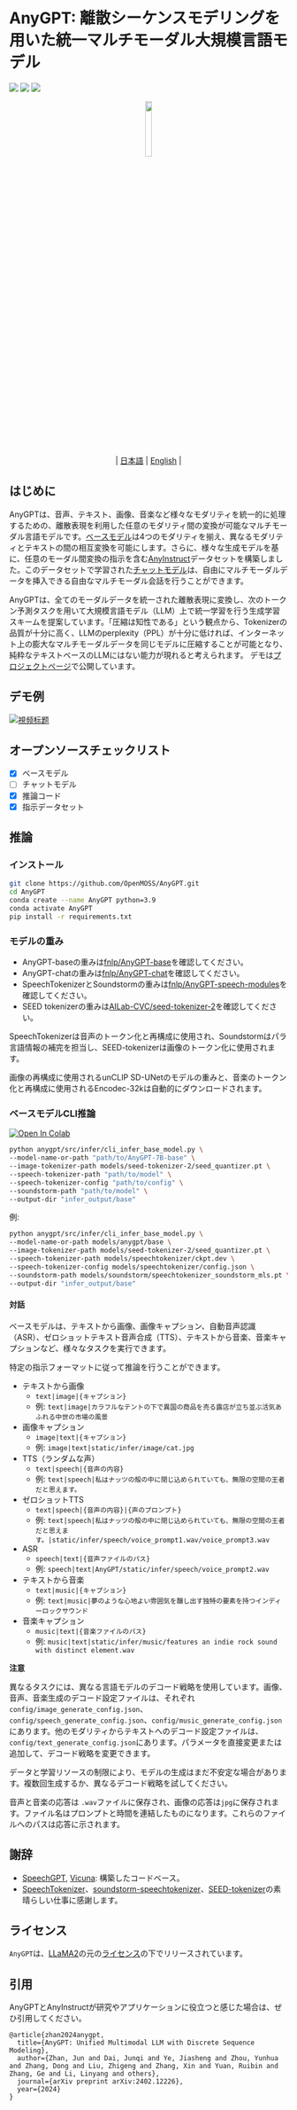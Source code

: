 # AnyGPT: 離散シーケンスモデリングを用いた統一マルチモーダル大規模言語モデル

<a href='https://junzhan2000.github.io/AnyGPT.github.io/'><img src='https://img.shields.io/badge/Project-Page-Green'></a>  <a href='https://arxiv.org/pdf/2402.12226.pdf'><img src='https://img.shields.io/badge/Paper-Arxiv-red'></a> [![](https://img.shields.io/badge/Datasets-AnyInstruct-yellow)](https://huggingface.co/datasets/fnlp/AnyInstruct)

<p align="center">
    <img src="https://raw.githubusercontent.com/OpenMOSS/AnyGPT/main/static/images/logo.png" width="16%"> <br>
</p>

<div align="center">

 | [日本語](README_JP.md) | [English](../README.md) |

</div>


## はじめに
AnyGPTは、音声、テキスト、画像、音楽など様々なモダリティを統一的に処理するための、離散表現を利用した任意のモダリティ間の変換が可能なマルチモーダル言語モデルです。[ベースモデル](https://huggingface.co/fnlp/AnyGPT-base)は4つのモダリティを揃え、異なるモダリティとテキストの間の相互変換を可能にします。さらに、様々な生成モデルを基に、任意のモーダル間変換の指示を含む[AnyInstruct](https://huggingface.co/datasets/fnlp/AnyInstruct)データセットを構築しました。このデータセットで学習された[チャットモデル](https://huggingface.co/fnlp/AnyGPT-chat)は、自由にマルチモーダルデータを挿入できる自由なマルチモーダル会話を行うことができます。

AnyGPTは、全てのモーダルデータを統一された離散表現に変換し、次のトークン予測タスクを用いて大規模言語モデル（LLM）上で統一学習を行う生成学習スキームを提案しています。「圧縮は知性である」という観点から、Tokenizerの品質が十分に高く、LLMのperplexity（PPL）が十分に低ければ、インターネット上の膨大なマルチモーダルデータを同じモデルに圧縮することが可能となり、純粋なテキストベースのLLMにはない能力が現れると考えられます。
デモは[プロジェクトページ](https://junzhan2000.github.io/AnyGPT.github.io)で公開しています。

## デモ例
[![視频标题](http://img.youtube.com/vi/oW3E3pIsaRg/0.jpg)](https://www.youtube.com/watch?v=oW3E3pIsaRg)

## オープンソースチェックリスト
- [x] ベースモデル 
- [ ] チャットモデル
- [x] 推論コード
- [x] 指示データセット

## 推論

### インストール

```bash
git clone https://github.com/OpenMOSS/AnyGPT.git
cd AnyGPT
conda create --name AnyGPT python=3.9
conda activate AnyGPT
pip install -r requirements.txt
```

### モデルの重み
* AnyGPT-baseの重みは[fnlp/AnyGPT-base](https://huggingface.co/fnlp/AnyGPT-base)を確認してください。
* AnyGPT-chatの重みは[fnlp/AnyGPT-chat](https://huggingface.co/fnlp/AnyGPT-chat)を確認してください。 
* SpeechTokenizerとSoundstormの重みは[fnlp/AnyGPT-speech-modules](https://huggingface.co/fnlp/AnyGPT-speech-modules)を確認してください。
* SEED tokenizerの重みは[AILab-CVC/seed-tokenizer-2](https://huggingface.co/AILab-CVC/seed-tokenizer-2)を確認してください。

SpeechTokenizerは音声のトークン化と再構成に使用され、Soundstormはパラ言語情報の補完を担当し、SEED-tokenizerは画像のトークン化に使用されます。

画像の再構成に使用されるunCLIP SD-UNetのモデルの重みと、音楽のトークン化と再構成に使用されるEncodec-32kは自動的にダウンロードされます。

### ベースモデルCLI推論

[![Open In Colab](https://colab.research.google.com/assets/colab-badge.svg)](https://colab.research.google.com/drive/13_gZPIRG6ShkAbI76-hC_etvfGhry0DZ?usp=sharing)

```bash
python anygpt/src/infer/cli_infer_base_model.py \
--model-name-or-path "path/to/AnyGPT-7B-base" \
--image-tokenizer-path models/seed-tokenizer-2/seed_quantizer.pt \
--speech-tokenizer-path "path/to/model" \
--speech-tokenizer-config "path/to/config" \  
--soundstorm-path "path/to/model" \
--output-dir "infer_output/base"
```

例:
```bash 
python anygpt/src/infer/cli_infer_base_model.py \
--model-name-or-path models/anygpt/base \
--image-tokenizer-path models/seed-tokenizer-2/seed_quantizer.pt \
--speech-tokenizer-path models/speechtokenizer/ckpt.dev \
--speech-tokenizer-config models/speechtokenizer/config.json \
--soundstorm-path models/soundstorm/speechtokenizer_soundstorm_mls.pt \
--output-dir "infer_output/base"
```

#### 対話
ベースモデルは、テキストから画像、画像キャプション、自動音声認識（ASR）、ゼロショットテキスト音声合成（TTS）、テキストから音楽、音楽キャプションなど、様々なタスクを実行できます。

特定の指示フォーマットに従って推論を行うことができます。

* テキストから画像
  * ```text|image|{キャプション}```
  * 例:
  ```text|image|カラフルなテントの下で異国の商品を売る露店が立ち並ぶ活気あふれる中世の市場の風景```
* 画像キャプション  
  * ```image|text|{キャプション}```
  * 例:
  ```image|text|static/infer/image/cat.jpg```
* TTS（ランダムな声）
  * ```text|speech|{音声の内容}``` 
  * 例:
  ```text|speech|私はナッツの殻の中に閉じ込められていても、無限の空間の王者だと思えます。```
* ゼロショットTTS
  * ```text|speech|{音声の内容}|{声のプロンプト}```
  * 例: 
  ```text|speech|私はナッツの殻の中に閉じ込められていても、無限の空間の王者だと思えます。|static/infer/speech/voice_prompt1.wav/voice_prompt3.wav```
* ASR
  * ```speech|text|{音声ファイルのパス}```
  * 例: ```speech|text|AnyGPT/static/infer/speech/voice_prompt2.wav```  
* テキストから音楽
  * ```text|music|{キャプション}```
  * 例:
  ```text|music|夢のような心地よい雰囲気を醸し出す独特の要素を持つインディーロックサウンド```
* 音楽キャプション
  * ```music|text|{音楽ファイルのパス}```
  * 例: ```music|text|static/infer/music/features an indie rock sound with distinct element.wav```

**注意**

異なるタスクには、異なる言語モデルのデコード戦略を使用しています。画像、音声、音楽生成のデコード設定ファイルは、それぞれ```config/image_generate_config.json```、```config/speech_generate_config.json```、```config/music_generate_config.json```にあります。他のモダリティからテキストへのデコード設定ファイルは、```config/text_generate_config.json```にあります。パラメータを直接変更または追加して、デコード戦略を変更できます。

データと学習リソースの制限により、モデルの生成はまだ不安定な場合があります。複数回生成するか、異なるデコード戦略を試してください。

音声と音楽の応答は ```.wav```ファイルに保存され、画像の応答は```jpg```に保存されます。ファイル名はプロンプトと時間を連結したものになります。これらのファイルへのパスは応答に示されます。

## 謝辞
- [SpeechGPT](https://github.com/0nutation/SpeechGPT/tree/main/speechgpt), [Vicuna](https://github.com/lm-sys/FastChat): 構築したコードベース。
- [SpeechTokenizer](https://github.com/ZhangXInFD/SpeechTokenizer)、[soundstorm-speechtokenizer](https://github.com/ZhangXInFD/soundstorm-speechtokenizer)、[SEED-tokenizer](https://github.com/AILab-CVC/SEED)の素晴らしい仕事に感謝します。

## ライセンス
`AnyGPT`は、[LLaMA2](https://huggingface.co/meta-llama/Llama-2-13b-chat-hf)の元の[ライセンス](https://ai.meta.com/resources/models-and-libraries/llama-downloads/)の下でリリースされています。

## 引用
AnyGPTとAnyInstructが研究やアプリケーションに役立つと感じた場合は、ぜひ引用してください。
```
@article{zhan2024anygpt,
  title={AnyGPT: Unified Multimodal LLM with Discrete Sequence Modeling},
  author={Zhan, Jun and Dai, Junqi and Ye, Jiasheng and Zhou, Yunhua and Zhang, Dong and Liu, Zhigeng and Zhang, Xin and Yuan, Ruibin and Zhang, Ge and Li, Linyang and others},  
  journal={arXiv preprint arXiv:2402.12226},
  year={2024}
}
```